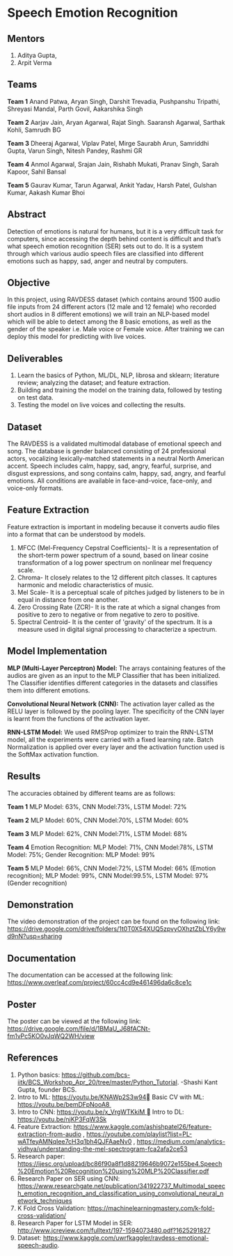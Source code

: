 # Speech Emotion Recognition

## Mentors 
1. Aditya Gupta,
2. Arpit Verma

## Teams

**Team 1** 
Anand Patwa,
Aryan Singh,
Darshit Trevadia,
Pushpanshu Tripathi,
Shreyasi Mandal,
Parth Govil,
Aakarshika Singh

**Team 2**
Aarjav Jain,
Aryan Agarwal,
Rajat Singh.
Saaransh Agarwal,
Sarthak Kohli,
Samrudh BG

**Team 3**
Dheeraj Agarwal,
Viplav Patel,
Mirge Saurabh Arun,
Samriddhi Gupta,
Varun Singh,
Nitesh Pandey,
Rashmi GR

**Team 4**
Anmol Agarwal,
Srajan Jain,
Rishabh Mukati,
Pranav Singh,
Sarah Kapoor,
Sahil Bansal

**Team 5**
Gaurav Kumar,
Tarun Agarwal,
Ankit Yadav,
Harsh Patel,
Gulshan Kumar,
Aakash Kumar Bhoi

## Abstract
Detection of emotions is natural for humans, but it is a very difficult task for computers, since accessing the depth behind content is difficult and that’s what speech emotion recognition (SER) sets out to do. It is a system through which various audio speech files are classified into different emotions such as happy, sad, anger and neutral by computers.

## Objective
In this project, using RAVDESS dataset (which contains around 1500 audio file inputs from 24 different actors (12 male and 12 female) who recorded short audios in 8 different emotions) we will train an NLP-based model which will be able to detect among the 8 basic emotions, as well as the gender of the speaker i.e. Male voice or Female voice. After training we can deploy this model for predicting with live voices.

## Deliverables
1. Learn the basics of Python, ML/DL, NLP, librosa and sklearn; literature review; analyzing the dataset; and feature extraction. 
2. Building and training the model on the training data, followed by testing on test data.
3. Testing the model on live voices and collecting the results.

## Dataset
The RAVDESS is a validated multimodal database of emotional speech and song. The database is gender balanced consisting of 24 professional actors, vocalizing lexically-matched statements in a neutral North American accent. Speech includes calm, happy, sad, angry, fearful, surprise, and disgust expressions, and song contains calm, happy, sad, angry, and fearful emotions. All conditions are available in face-and-voice, face-only, and voice-only formats.

## Feature Extraction
Feature extraction is important in modeling because it converts audio files into a format that can be understood by models.

1. MFCC (Mel-Frequency Cepstral Coefficients)- It is a representation of the short-term power spectrum of a sound, based on linear cosine transformation of a log power spectrum on nonlinear mel frequency scale.
2. Chroma- It closely relates to the 12 different pitch classes. It captures harmonic and melodic characteristics of music.
3. Mel Scale- It is a perceptual scale of pitches judged by listeners to be in equal in distance from one another. 
4. Zero Crossing Rate (ZCR)- It is the rate at which a signal changes from positive to zero to negative or from negative to zero to positive.
5. Spectral Centroid- It is the center of 'gravity' of the spectrum. It is a measure used in digital signal processing to characterize a spectrum.

## Model Implementation

**MLP (Multi-Layer Perceptron) Model:**
The  arrays containing features of the audios are given as an input to the MLP Classifier that has been  initialized. The Classifier identifies different categories in the datasets  and classifies them into different emotions.

**Convolutional Neural Network (CNN):**
The activation layer called as the RELU layer is  followed by the pooling layer. The specificity of the CNN layer is  learnt from the functions of the activation layer. 

**RNN-LSTM Model:**
We used RMSProp optimizer to train the RNN-LSTM model, all  the experiments were carried with a fixed learning rate. Batch  Normalization is applied over every layer and the  activation function used is the SoftMax activation function.

## Results
The accuracies obtained by different teams  are as follows:

**Team 1**
MLP Model: 63%, CNN Model:73%, LSTM Model: 72%

**Team 2**
MLP Model: 60%, CNN Model:70%, LSTM Model: 60%

**Team 3**
MLP Model: 62%, CNN Model:71%, LSTM Model: 68%

**Team 4**
Emotion Recognition:  MLP Model: 71%, CNN Model:78%, LSTM Model: 75%; 
Gender Recognition: MLP Model: 99%

**Team 5**
MLP Model: 66%, CNN Model:72%, LSTM Model: 66% (Emotion recognition); 
MLP Model: 99%, CNN Model:99.5%, LSTM Model: 97% (Gender recognition)

## Demonstration
The video demonstration of the project can be found on the following link:
https://drive.google.com/drive/folders/1t0T0X54XUQ5zpvyOXhztZbLY6y9wd9nN?usp=sharing


## Documentation
The documentation can be accessed at the following link:
https://www.overleaf.com/project/60cc4cd9e461496da6c8ce1c


## Poster
The poster can be viewed at the following link:
https://drive.google.com/file/d/1BMaU_J68fACNt-fm1vPc5KO0vJqWQ2WH/view


## References
1. Python basics: https://github.com/bcs-iitk/BCS_Workshop_Apr_20/tree/master/Python_Tutorial. 
-Shashi Kant Gupta, founder BCS. 
2. Intro to ML: https://youtu.be/KNAWp2S3w94 Basic CV with ML: https://youtu.be/bemDFpNooA8 
3. Intro to CNN: https://youtu.be/x_VrgWTKkiM  Intro to DL: https://youtu.be/njKP3FqW3Sk
4. Feature Extraction: https://www.kaggle.com/ashishpatel26/feature-extraction-from-audio , https://youtube.com/playlist?list=PL-wATfeyAMNqIee7cH3q1bh4QJFAaeNv0 ,           https://medium.com/analytics-vidhya/understanding-the-mel-spectrogram-fca2afa2ce53
5. Research paper: https://ijesc.org/upload/bc86f90a8f1d88219646b9072e155be4.Speech%20Emotion%20Recognition%20using%20MLP%20Classifier.pdf
6. Research Paper on SER using CNN: https://www.researchgate.net/publication/341922737_Multimodal_speech_emotion_recognition_and_classification_using_convolutional_neural_network_techniques
7. K Fold Cross Validation: https://machinelearningmastery.com/k-fold-cross-validation/
8. Research Paper for LSTM Model in SER: http://www.jcreview.com/fulltext/197-1594073480.pdf?1625291827
9. Dataset: https://www.kaggle.com/uwrfkaggler/ravdess-emotional-speech-audio.









